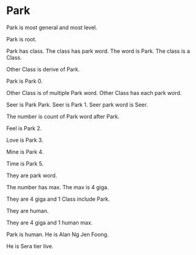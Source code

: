 # Park

Park is most general and most level.

Park is root.

Park has class.
The class has park word.
The word is Park.
The class is a Class.

Other Class is derive of Park.

Park is Park 0.

Other Class is of multiple Park word.
Other Class has each park word.

Seer is Park Park.
Seer is Park 1.
Seer park word is Seer.

The number is count of Park word after Park.

Feel is Park 2.

Love is Park 3.

Mine is Park 4.

Time is Park 5.

They are park word.

The number has max.
The max is 4 giga.

They are 4 giga and 1 Class include Park.

They are human.

They are 4 giga and 1 human max.

Park is human.
He is Alan Ng Jen Foong.

He is Sera tier live.